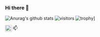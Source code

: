 ### Hi there 👋
![Anurag's github stats](https://github-readme-stats.vercel.app/api?username=jorgemontes)
![visitors](https://visitor-badge.glitch.me/badge?page_id=jorgemontes.visitor-badge)
![trophy](https://github-profile-trophy.vercel.app/?username=jorgemontes)]

📫 
<a href="https://t.me/jonorrea">
  <img align="left" alt="Jorge Montes Telegram" width="22px" src="https://cdn.jsdelivr.net/npm/simple-icons@v3/icons/telegram.svg" />
</a>
<!--
**jorgemontes/jorgemontes** is a ✨ _special_ ✨ repository because its `README.md` (this file) appears on your GitHub profile.

Here are some ideas to get you started:

- 🔭 I’m currently working on ...
- 🌱 I’m currently learning ...
- 👯 I’m looking to collaborate on ...
- 🤔 I’m looking for help with ...
- 💬 Ask me about ...
- 📫 How to reach me: ...
- 😄 Pronouns: ...
- ⚡ Fun fact: ...
-->
